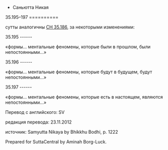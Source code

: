 









* Саньютта Никая


35\.195–197
\=\=\=\=\=\=\=\=\=\=



сутты аналогичны [СН 35\.186](/sn35\.186/ru/sv), за некоторыми изменениями:



35\.195
\-\-\-\-\-\-


«формы… ментальные феномены, которые были в прошлом, были непостоянными…»




35\.196
\-\-\-\-\-\-


«формы… ментальные феномены, которые будут в будущем, будут непостоянными…»




35\.197
\-\-\-\-\-\-


«формы… ментальные феномены, которые есть в настоящем, являются непостоянными…»




Перевод с английского: SV


редакция перевода: 23\.11\.2012


источник: Samyutta Nikaya by Bhikkhu Bodhi, p\. 1222


Prepared for SuttaCentral by Aminah Borg\-Luck\.






